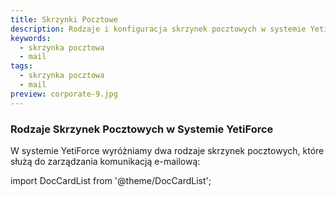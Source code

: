 ```yaml
---
title: Skrzynki Pocztowe
description: Rodzaje i konfiguracja skrzynek pocztowych w systemie YetiForce
keywords:
  - skrzynka pocztowa
  - mail
tags:
  - skrzynka pocztowa
  - mail
preview: corporate-9.jpg
---
```


### Rodzaje Skrzynek Pocztowych w Systemie YetiForce

W systemie YetiForce wyróżniamy dwa rodzaje skrzynek pocztowych, które służą do zarządzania komunikacją e-mailową:

import DocCardList from '@theme/DocCardList';

<DocCardList />
